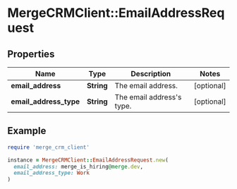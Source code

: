 # MergeCRMClient::EmailAddressRequest

## Properties

| Name | Type | Description | Notes |
| ---- | ---- | ----------- | ----- |
| **email_address** | **String** | The email address. | [optional] |
| **email_address_type** | **String** | The email address&#39;s type. | [optional] |

## Example

```ruby
require 'merge_crm_client'

instance = MergeCRMClient::EmailAddressRequest.new(
  email_address: merge_is_hiring@merge.dev,
  email_address_type: Work
)
```

